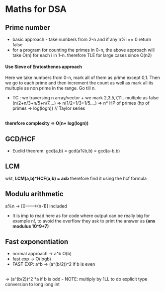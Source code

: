 # Maths for DSA

## Prime number

- basic approach - take numbers from 2-n and if any n%i == 0 return false 
- for a program for counting the primes in 0-n, the above approach will take O(n) for each i in 1-n. therefore TLE for large cases since O(n2)

#### Use Sieve of Eratosthenes approach

Here we take numbers from 0-n, mark all of them as prime except 0,1. Then we go to each prime and then increment the count as well as mark all its multuple as non prime in the range. Go till n.

- TC :
we traversing n array/vector +
we mark 2,3,5,7,11.. multiple as false
(n/2+n/3+n/5+n/7....) => n(1/2+1/3+1/5....) => n* HP of primes (hp of primes -> log(logn))  // Taylor series

<br />
<b> therefore complexity => O(n+ log(logn)) </b>

## GCD/HCF

- Euclid theorem:
gcd(a,b) = gcd(a%b,b) = gcd(a-b,b)

## LCM

wkt, <b>LCM(a,b)*HCF(a,b) = axb</b>
therefore find it using the hcf formula

## Modulu arithmetic

a%n -> [0--->(n-1)] included
- It is imp to read here as for code where output can be really big for example n!, to avoid the overflow they ask to print the answer as <b>(ans modulus 10^9+7)</b>

## Fast exponentiation
- normal approach -> a^b O(b)
- fast exp -> O(logb)
- FAST EXP:
a^b -> (a^(b/2))^2 if b is even
<br/>
    -> (a^(b/2))^2 *a if b is odd
- NOTE: multiply by 1LL to do explicit type conversion to long long int

